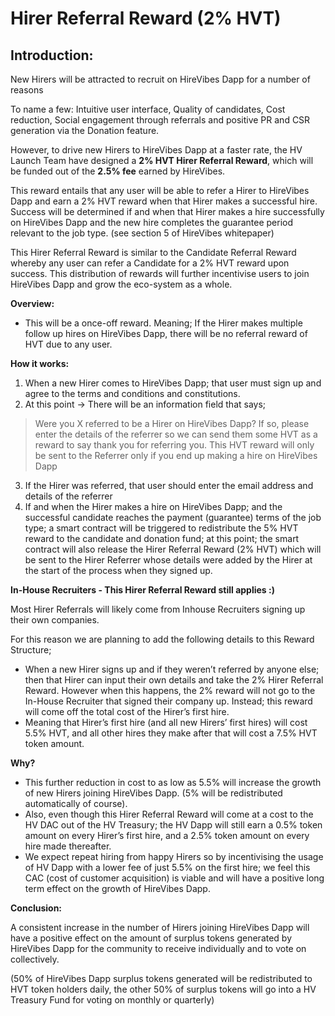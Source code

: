 # Hirer Referral Reward (2% HVT)

## Introduction:

New Hirers will be attracted to recruit on HireVibes Dapp for a number of reasons

To name a few: Intuitive user interface, Quality of candidates, Cost reduction, Social engagement through referrals and positive PR and CSR generation via the Donation feature. 

However, to drive new Hirers to HireVibes Dapp at a faster rate, the HV Launch Team have designed a **2% HVT Hirer Referral Reward**, which will be funded out of the **2.5% fee** earned by HireVibes.

This reward entails that any user will be able to refer a Hirer to HireVibes Dapp and earn a 2% HVT reward when that Hirer makes a successful hire. Success will be determined if and when that Hirer makes a hire successfully on HireVibes Dapp and the new hire completes the guarantee period relevant to the job type. (see section 5 of HireVibes whitepaper)

This Hirer Referral Reward is similar to the Candidate Referral Reward whereby any user can refer a Candidate for a 2% HVT reward upon success. This distribution of rewards will further incentivise users to join HireVibes Dapp and grow the eco-system as a whole.

**Overview:**
- This will be a once-off reward. Meaning; If the Hirer makes multiple follow up hires on HireVibes Dapp, there will be no referral reward of HVT due to any user. 

**How it works:**
 
1. When a new Hirer comes to HireVibes Dapp; that user must sign up and agree to the terms and conditions and constitutions.  
2. At this point -> There will be an information field that says; 
 
> Were you X referred to be a Hirer on HireVibes Dapp? If so, please enter the details of the referrer so we can send them some HVT as a reward to say thank you for referring you. This HVT reward will only be sent to the Referrer only if you end up making a hire on HireVibes Dapp

3. If the Hirer was referred, that user should enter the email address and details of the referrer
4. If and when the Hirer makes a hire on HireVibes Dapp; and the successful candidate reaches the payment (guarantee) terms of the job type; a smart contract will be triggered to redistribute the 5% HVT reward to the candidate and donation fund; at this point; the smart contract will also release the Hirer Referral Reward (2% HVT) which will be sent to the Hirer Referrer whose details were added by the Hirer at the start of the process when they signed up.


**In-House Recruiters - This Hirer Referral Reward still applies :)**

Most Hirer Referrals will likely come from Inhouse Recruiters signing up their own companies. 

For this reason we are planning to add the following details to this Reward Structure;

- When a new Hirer signs up and if they weren’t referred by anyone else; then that Hirer can input their own details and take the 2% Hirer Referral Reward. However when this happens, the 2% reward will not go to the In-House Recruiter that signed their company up. Instead; this reward will come off the total cost of the Hirer’s first hire.
- Meaning that Hirer’s first hire (and all new Hirers’ first hires) will cost 5.5% HVT, and all other hires they make after that will cost a 7.5% HVT token amount.

**Why?**
- This further reduction in cost to as low as 5.5% will increase the growth of new Hirers joining HireVibes Dapp. (5% will be redistributed automatically of course).
- Also, even though this Hirer Referral Reward will come at a cost to the HV DAC out of the HV Treasury; the HV Dapp will still earn a 0.5% token amount on every Hirer’s first hire, and a 2.5% token amount on every hire made thereafter.
- We expect repeat hiring from happy Hirers so by incentivising the usage of HV Dapp with a lower fee of just 5.5% on the first hire; we feel this CAC (cost of customer acquisition) is viable and will have a positive long term effect on the growth of HireVibes Dapp.


**Conclusion:**

A consistent increase in the number of Hirers joining HireVibes Dapp will have a positive effect on the amount of surplus tokens generated by HireVibes Dapp for the community to receive individually and to vote on collectively.

(50% of HireVibes Dapp surplus tokens generated will be redistributed to HVT token holders daily, the other 50% of surplus tokens will go into a HV Treasury Fund for voting on monthly or quarterly)
